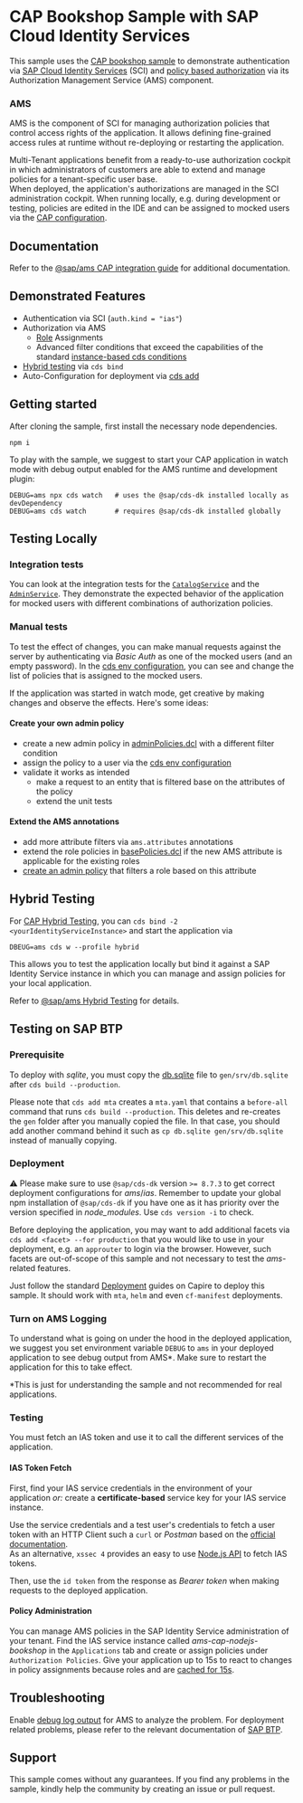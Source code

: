 # CAP Bookshop Sample with SAP Cloud Identity Services

This sample uses the [CAP bookshop sample](https://github.com/SAP-samples/cloud-cap-samples/tree/main/bookshop) to demonstrate authentication via [SAP Cloud Identity Services](https://help.sap.com/docs/identity-authentication?locale=en-US) (SCI) and [policy based authorization](https://help.sap.com/docs/identity-authentication/identity-authentication/configuring-authorization-policies?locale=en-US) via its Authorization Management Service (AMS) component.

### AMS
AMS is the component of SCI for managing authorization policies that control access rights of the application. It allows defining fine-grained access rules at runtime without re-deploying or restarting the application.

Multi-Tenant applications benefit from a ready-to-use authorization cockpit in which administrators of customers are able to extend and manage policies for a tenant-specific user base.\
When deployed, the application's authorizations are managed in the SCI administration cockpit. When running locally, e.g. during development or testing, policies are edited in the IDE and can be assigned to mocked users via the [CAP configuration](./.cdsrc.json).

## Documentation
Refer to the [@sap/ams CAP integration guide](https://www.npmjs.com/package/@sap/ams#cap-integration) for additional documentation.

## Demonstrated Features
- Authentication via SCI (`auth.kind = "ias"`)
- Authorization via AMS
  - [Role](https://cap.cloud.sap/docs/guides/security/authorization#roles) Assignments
  - Advanced filter conditions that exceed the capabilities of the standard [instance-based cds conditions](https://cap.cloud.sap/docs/guides/security/authorization#instance-based-auth)
- [Hybrid testing](https://cap.cloud.sap/docs/advanced/hybrid-testing) via `cds bind`
- Auto-Configuration for deployment via [cds add](https://cap.cloud.sap/docs/tools/cds-cli#cds-add)

<!-- ## Code Tour
Take a [guided tour](.tours/cap-sap-identity-service-sample.tour) through the project by installing the [CodeTour](https://marketplace.visualstudio.com/items?itemName=vsls-contrib.codetour) VS Code extension.

It is probably the quickest way to get an overview about the specifics of a CAP project that uses AMS for managing authorizations. -->

## Getting started
After cloning the sample, first install the necessary node dependencies.

```shell
npm i
```

To play with the sample, we suggest to start your CAP application in watch mode with debug output enabled for the AMS runtime and development plugin:

```shell
DEBUG=ams npx cds watch   # uses the @sap/cds-dk installed locally as devDependency
DEBUG=ams cds watch       # requires @sap/cds-dk installed globally
```

## Testing Locally
### Integration tests
You can look at the integration tests for the [`CatalogService`](./test/cat-service.test.js) and the [`AdminService`](./test/admin-service.test.js). They demonstrate the expected behavior of the application for mocked users with different combinations of authorization policies.

### Manual tests
To test the effect of changes, you can make manual requests against the server by authenticating via *Basic Auth* as one of the mocked users (and an empty password). In the [cds env configuration](./.cdsrc.json#L4), you can see and change the list of policies that is assigned to the mocked users.

If the application was started in watch mode, get creative by making changes and observe the effects. Here's some ideas:

#### Create your own admin policy
- create a new admin policy in [adminPolicies.dcl](./ams/dcl/local/adminPolicies.dcl) with a different filter condition
- assign the policy to a user via the [cds env configuration](./.cdsrc.json#L4)
- validate it works as intended
  - make a request to an entity that is filtered base on the attributes of the policy
  - extend the unit tests

#### Extend the AMS annotations
- add more attribute filters via `ams.attributes` annotations
- extend the role policies in [basePolicies.dcl](./ams/dcl/cap/basePolicies.dcl) if the new AMS attribute is applicable for the existing roles
- [create an admin policy](#create-your-own-admin-policy) that filters a role based on this attribute

## Hybrid Testing
For [CAP Hybrid Testing](https://cap.cloud.sap/docs/advanced/hybrid-testing), you can `cds bind -2 <yourIdentityServiceInstance>` and start the application via

```shell
DBEUG=ams cds w --profile hybrid
```


This allows you to test the application locally but bind it against a SAP Identity Service instance in which you can manage and assign policies for your local application.

Refer to  [@sap/ams Hybrid Testing](https://www.npmjs.com/package/@sap/ams#hybrid-testing) for details.

## Testing on SAP BTP
### Prerequisite
To deploy with *sqlite*, you must copy the [db.sqlite](db.sqlite) file to `gen/srv/db.sqlite` after `cds build --production`.

Please note that `cds add mta` creates a `mta.yaml` that contains a `before-all` command that runs `cds build --production`. This deletes and re-creates the `gen` folder after you manually copied the file. In that case, you should add another command behind it such as `cp db.sqlite gen/srv/db.sqlite` instead of manually copying.

### Deployment

:warning: Please make sure to use `@sap/cds-dk` version `>= 8.7.3` to get correct deployment configurations for *ams*/*ias*. Remember to update your global npm installation of `@sap/cds-dk` if you have one as it has priority over the version specified in *node_modules*. Use `cds version -i` to check.

Before deploying the application, you may want to add additional facets via `cds add <facet> --for production` that you would like to use in your deployment, e.g. an `approuter` to login via the browser. However, such facets are out-of-scope of this sample and not necessary to test the *ams*-related features.

Just follow the standard [Deployment](https://cap.cloud.sap/docs/guides/deployment/) guides on Capire to deploy this sample. It should work with `mta`, `helm` and even `cf-manifest` deployments.

### Turn on AMS Logging
To understand what is going on under the hood in the deployed application, we suggest you set environment variable `DEBUG` to `ams` in your deployed application to see debug output from AMS*. Make sure to restart the application for this to take effect.

\*This is just for understanding the sample and not recommended for real applications.

### Testing
You must fetch an IAS token and use it to call the different services of the application.

#### IAS Token Fetch
First, find your IAS service credentials in the environment of your application _or:_ create a **certificate-based** service key for your IAS service instance.

Use the service credentials and a test user's credentials to fetch a user token with an HTTP Client such a `curl` or *Postman* based on the [official documentation](https://help.sap.com/docs/identity-authentication/identity-authentication/configure-client-to-call-identity-authentication-password-token).\
As an alternative, `xssec 4` provides an easy to use [Node.js API](https://www.npmjs.com/package/@sap/xssec#fetching-tokens) to fetch IAS tokens.

Then, use the `id token` from the response as *Bearer token* when making requests to the deployed application.

#### Policy Administration
You can manage AMS policies in the SAP Identity Service administration of your tenant. Find the IAS service instance called *ams-cap-nodejs-bookshop* in the `Applications` tab and create or assign policies under `Authorization Policies`. Give your application up to 15s to react to changes in policy assignments because roles and are [cached for 15s](./.cdsrc.json#L40).

## Troubleshooting
Enable [debug log output](https://www.npmjs.com/package/@sap/ams#logging-1) for AMS to analyze the problem. For deployment related problems, please refer to the relevant documentation of [SAP BTP](https://help.sap.com/docs/btp).

## Support
This sample comes without any guarantees. If you find any problems in the sample, kindly help the community by creating an issue or pull request.
